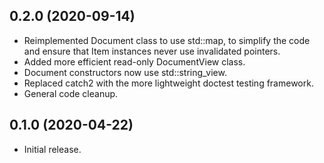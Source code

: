 ## 0.2.0 (2020-09-14)

- Reimplemented Document class to use std::map, to simplify the code
  and ensure that Item instances never use invalidated pointers.
- Added more efficient read-only DocumentView class.
- Document constructors now use std::string_view.
- Replaced catch2 with the more lightweight doctest testing framework.
- General code cleanup.

## 0.1.0 (2020-04-22)

- Initial release.
